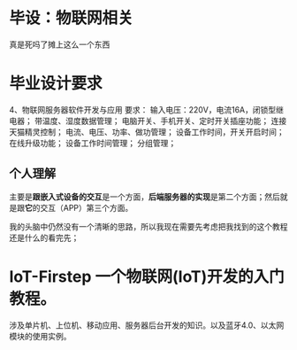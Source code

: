 # 毕设：物联网相关
真是死吗了摊上这么一个东西

# 毕业设计要求
4、物联网服务器软件开发与应用
要求：
输入电压：220V，电流16A，闭锁型继电器；
带温度、湿度数据管理； 
电脑开关、手机开关、定时开关插座功能；
连接天猫精灵控制；
电流、电压、功率、做功管理；
设备工作时间，开关开启时间；
在线升级功能；
设备工作时间管理；
分组管理；

## 个人理解
主要是**跟嵌入式设备的交互**是一个方面，**后端服务器的实现**是第二个方面；然后就是跟**它**的交互（APP）第三个方面。

我的头脑中仍然没有一个清晰的思路，所以我现在需要先考虑把我找到的这个教程还是什么的看完先；


# IoT-Firstep 一个物联网(IoT)开发的入门教程。
涉及单片机、上位机、移动应用、服务器后台开发的知识。以及蓝牙4.0、以太网模块的使用实例。

